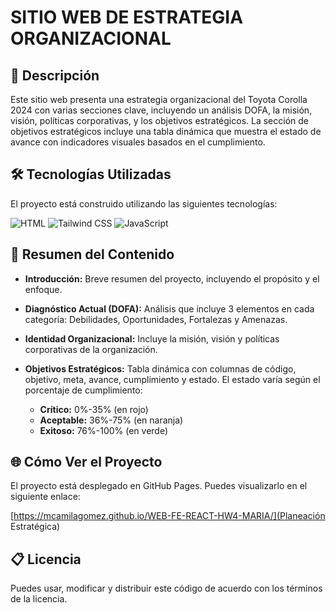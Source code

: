 # SITIO WEB DE ESTRATEGIA ORGANIZACIONAL

## 📄 Descripción
Este sitio web presenta una estrategia organizacional del Toyota Corolla 2024 con varias secciones clave, incluyendo un análisis DOFA, la misión, visión, políticas corporativas, y los objetivos estratégicos. La sección de objetivos estratégicos incluye una tabla dinámica que muestra el estado de avance con indicadores visuales basados en el cumplimiento.

## 🛠️ Tecnologías Utilizadas
El proyecto está construido utilizando las siguientes tecnologías:

![HTML](https://img.shields.io/badge/Html-20232A?style=for-the-badge&logo=html5&logoColor=orange&color=white)
![Tailwind CSS](https://img.shields.io/badge/Tailwind_CSS-20232A?style=for-the-badge&logo=tailwindcss&logoColor=06B6D4&color=white)
![JavaScript](https://img.shields.io/badge/JavaScript-20232A?style=for-the-badge&logo=javascript&logoColor=yellow&color=white)

## 📑 Resumen del Contenido
  
- **Introducción:** Breve resumen del proyecto, incluyendo el propósito y el enfoque.

- **Diagnóstico Actual (DOFA):** Análisis que incluye 3 elementos en cada categoría: Debilidades, Oportunidades, Fortalezas y Amenazas.

- **Identidad Organizacional:** Incluye la misión, visión y políticas corporativas de la organización.

- **Objetivos Estratégicos:** Tabla dinámica con columnas de código, objetivo, meta, avance, cumplimiento y estado. El estado varía según el porcentaje de cumplimiento: 
  - **Crítico:** 0%-35% (en rojo)
  - **Aceptable:** 36%-75% (en naranja)
  - **Exitoso:** 76%-100% (en verde)

## 🌐 Cómo Ver el Proyecto
El proyecto está desplegado en GitHub Pages. Puedes visualizarlo en el siguiente enlace:

[https://mcamilagomez.github.io/WEB-FE-REACT-HW4-MARIA/](Planeación Estratégica)

## 📋 Licencia
Puedes usar, modificar y distribuir este código de acuerdo con los términos de la licencia.